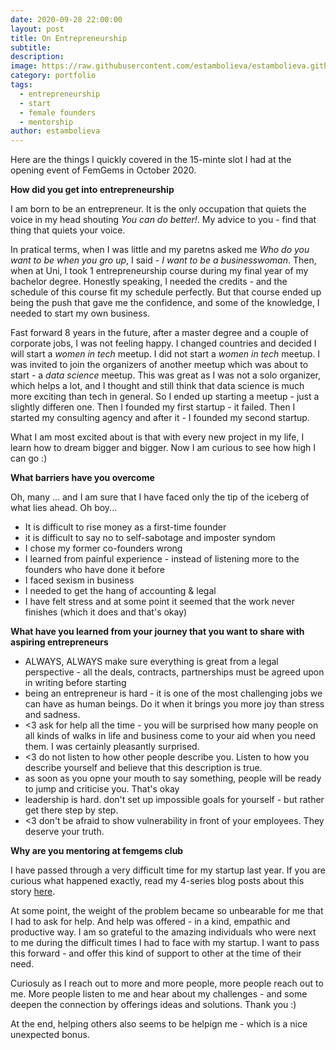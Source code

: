 ```yaml
---
date: 2020-09-28 22:00:00
layout: post
title: On Entrepreneurship
subtitle:
description: 
image: https://raw.githubusercontent.com/estambolieva/estambolieva.github.io/master/assets/img/uploads/2020_10_Femgem_Opening.jpeg
category: portfolio
tags:
  - entrepreneurship
  - start
  - female founders
  - mentorship
author: estambolieva
---
```


Here are the things I quickly covered in the 15-minte slot I had at the opening event of FemGems in October 2020.



**How did you get into entrepreneurship** 

I am born to be an entrepreneur. It is the only occupation that quiets the voice in my head shouting *You can do better!*. My advice to you - find that thing that quiets your voice.

In pratical terms, when I was little and my paretns asked me *Who do you want to be when you gro up*, I said - *I want to be a businesswoman*. Then, when at Uni, I took 1 entrepreneurship course during my final year of my bachelor degree. Honestly speaking, I needed the credits - and the schedule of this course fit my schedule perfectly. But that course ended up being the push that gave me the confidence, and some of the knowledge, I needed to start my own business. 

Fast forward 8 years in the future, after a master degree and a couple of corporate jobs, I was not feeling happy. I changed countries and decided I will start a *women in tech* meetup. I did not start a *women in tech* meetup. I was invited to join the organizers of another meetup which was about to start - a *data science* meetup. This was great as I was not a solo organizer, which helps a lot, and I thought and still think that data science is much more exciting than tech in general. So I ended up starting a meetup - just a slightly differen one. Then I founded my first startup - it failed. Then I started my consulting agency and after it - I founded my second startup. 

What I am most excited about is that with every new project in my life, I learn how to dream bigger and bigger. Now I am curious to see how high I can go :)



**What barriers have you overcome**

Oh, many ... and I am sure that I have faced only the tip of the iceberg of what lies ahead. Oh boy...

- It is difficult to rise money as a first-time founder
- it is difficult to say no to self-sabotage and imposter syndom
- I chose my former co-founders wrong
- I learned from painful experience - instead of listening more to the founders who have done it before
- I faced sexism in business
- I needed to get the hang of accounting & legal
- I have felt stress and at some point it seemed that the work never finishes (which it does and that's okay)


**What have you learned from your journey that you want to share with aspiring entrepreneurs**

- ALWAYS, ALWAYS make sure everything is great from a legal perspective - all the deals, contracts, partnerships must be agreed upon in writing before starting
- being an entrepreneur is hard - it is one of the most challenging jobs we can have as human beings. Do it when it brings you more joy than stress and sadness.
- <3 ask for help all the time - you will be surprised how many people on all kinds of walks in life and business come to your aid when you need them. I was certainly pleasantly surprised.
- <3 do not listen to how other people describe you. Listen to how you describe yourself and believe that this description is true. 
- as soon as you opne your mouth to say something, people will be ready to jump and criticise you. That's okay
- leadership is hard. don't set up impossible goals for yourself - but rather get there step by step.
- <3 don't be afraid to show vulnerability in front of your employees. They deserve your truth.



**Why are you mentoring at femgems club**

I have passed through a very difficult time for my startup last year. If you are curious what happened exactly, read my 4-series blog posts about this story [here](http://katstam.com/how-i-walked_away-from-eur-152500/). 

At some point, the weight of the problem became so unbearable for me that I had to ask for help. And help was offered - in a kind, empathic and productive way. I am so grateful to the amazing individuals who were next to me during the difficult times I had to face with my startup. I want to pass this forward - and offer this kind of support to other at the time of their need. 

Curiosuly as I reach out to more and more people, more people reach out to me. More people listen to me and hear about my challenges - and some deepen the connection by offerings ideas and solutions. Thank you :)

At the end, helping others also seems to be helpign me - which is a nice unexpected bonus.